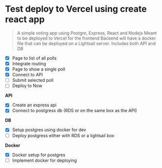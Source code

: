 # Test deploy to Vercel using create react app

> A simple voting app using Postgre, Express, React and Nodejs
> Meant to be deployed to Vercel for the frontend
> Backend will have a docker file that can be deployed on a Lightsail server. Includes both API and DB

- [x] Page to list of all polls
- [x] Integrate routing
- [x] Page to show a single poll
- [x] Connect to API
- [ ] Submit selected poll
- [ ] Deploy to Now

**API**

- [x] Create an express api
- [x] Connect to postgress db (RDS or on the same box as the API)

**DB**

- [x] Setup postgres using docker for dev
- [ ] Deploy postgress either with RDS or a lightsail box

**Docker**

- [x] Docker setup for postgres
- [ ] Implement docker for deploying
